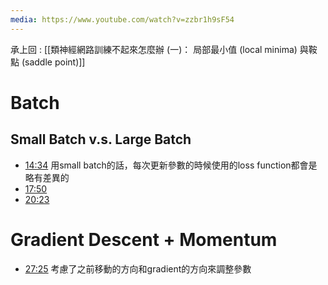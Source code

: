 ```yaml
---
media: https://www.youtube.com/watch?v=zzbr1h9sF54
---
```

承上回 : [[類神經網路訓練不起來怎麼辦 (一)： 局部最小值 (local minima) 與鞍點 (saddle point)]] 
# Batch

## Small Batch v.s. Large Batch


- [14:34](https://www.youtube.com/watch?v=zzbr1h9sF54&t=874#t=14:34.01) 用small batch的話，每次更新參數的時候使用的loss function都會是略有差異的
- [17:50](https://www.youtube.com/watch?v=zzbr1h9sF54&t=1071#t=17:50.98) 
- [20:23](https://www.youtube.com/watch?v=zzbr1h9sF54&t=1223#t=20:23.34) 

# Gradient Descent + Momentum


- [27:25](https://www.youtube.com/watch?v=zzbr1h9sF54&t=1646#t=27:25.71) 考慮了之前移動的方向和gradient的方向來調整參數